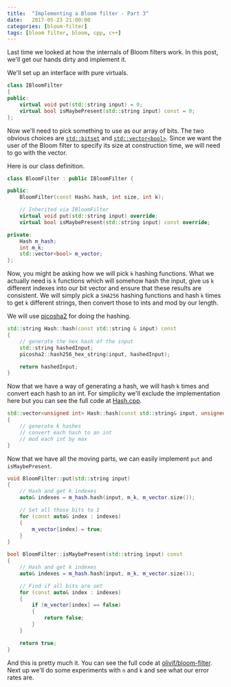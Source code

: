 ```yaml
---
title:  "Implementing a Bloom filter - Part 3"
date:   2017-05-23 21:00:00
categories: [bloom-filter]
tags: [bloom filter, bloom, cpp, c++]
---
```


Last time we looked at how the internals of Bloom filters work. In this post, we'll get our hands dirty and implement it. 

We'll set up an interface with pure virtuals. 

```c++
class IBloomFilter 
{
public:
    virtual void put(std::string input) = 0;
    virtual bool isMaybePresent(std::string input) const = 0;
};
```

Now we'll need to pick something to use as our array of bits. The two obvious choices are [`std::bitset`](http://www.cplusplus.com/reference/bitset/bitset/) and [`std::vector<bool>`](http://www.cplusplus.com/reference/vector/vector-bool/). Since we want the user of the Bloom filter to specify its size at construction time, we will need to go with the vector. 

Here is our class definition. 

```c++
class BloomFilter : public IBloomFilter {

public:
    BloomFilter(const Hash& hash, int size, int k);

    // Inherited via IBloomFilter
    virtual void put(std::string input) override;
    virtual bool isMaybePresent(std::string input) const override;

private:
    Hash m_hash;
    int m_k;
    std::vector<bool> m_vector;
};
```

Now, you might be asking how we will pick `k` hashing functions. What we actually need is `k` functions which will somehow hash the input, give us `k` different indexes into our bit vector and ensure that these results are consistent. We will simply pick a `SHA256` hashing functions and hash `k` times to get `k` different strings, then convert those to ints and mod by our length. 

We will use [picosha2](https://github.com/okdshin/PicoSHA2/blob/master/picosha2.h) for doing the hashing.

```c++
std::string Hash::hash(const std::string & input) const
{
    // generate the hex hash of the input
    std::string hashedInput;
    picosha2::hash256_hex_string(input, hashedInput);

    return hashedInput;
}
```

Now that we have a way of generating a hash, we will hash `k` times and convert each hash to an int. For simplicity we'll exclude the implementation here but you can see the full code at [Hash.cpp](https://github.com/olivif/bloom-filter/blob/master/BloomFilter/Hash.cpp).

```c++
std::vector<unsigned int> Hash::hash(const std::string& input, unsigned int iterations, unsigned int max) const
{
    // generate k hashes
    // convert each hash to an int 
    // mod each int by max
}
```

Now that we have all the moving parts, we can easily implement `put` and `isMaybePresent`.

```c++
void BloomFilter::put(std::string input)
{
    // Hash and get k indexes
    auto& indexes = m_hash.hash(input, m_k, m_vector.size());

    // Set all those bits to 1
    for (const auto& index : indexes)
    {
        m_vector[index] = true;
    }
}

bool BloomFilter::isMaybePresent(std::string input) const
{
    // Hash and get k indexes
    auto& indexes = m_hash.hash(input, m_k, m_vector.size());

	// Find if all bits are set
    for (const auto& index : indexes)
    {
        if (m_vector[index] == false)
        {
            return false;
        }
    }

	return true;
}
```

And this is pretty much it. You can see the full code at [olivif/bloom-filter](https://github.com/olivif/bloom-filter/tree/master/BloomFilter). Next up we'll do some experiments with `n` and `k` and see what our error rates are.